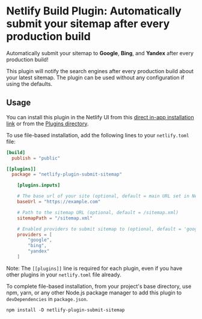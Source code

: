 # Netlify Build Plugin: Automatically submit your sitemap after every production build

Automatically submit your sitemap to **Google**, **Bing**, and **Yandex** after every production build!

This plugin will notify the search engines after every production build about your latest sitemap. The plugin can be used without any configuration if using the defaults.

## Usage

You can install this plugin in the Netlify UI from this [direct in-app installation link](https://app.netlify.com/plugins/netlify-plugin-submit-sitemap/install) or from the [Plugins directory](https://app.netlify.com/plugins).

To use file-based installation, add the following lines to your `netlify.toml` file:

```toml
[build]
  publish = "public"

[[plugins]]
  package = "netlify-plugin-submit-sitemap"

	[plugins.inputs]

	# The base url of your site (optional, default = main URL set in Netlify)
	baseUrl = "https://example.com"

	# Path to the sitemap URL (optional, default = /sitemap.xml)
	sitemapPath = "/sitemap.xml"

	# Enabled providers to submit sitemap to (optional, default = 'google', 'bing', 'yandex'). Possible providers are currently only 'google', 'bing', 'yandex'.
	providers = [
		"google",
		"bing",
		"yandex"
	]
```

Note: The `[[plugins]]` line is required for each plugin, even if you have other plugins in your `netlify.toml` file already.

To complete file-based installation, from your project's base directory, use npm, yarn, or any other Node.js package manager to add this plugin to `devDependencies` in `package.json`.

```
npm install -D netlify-plugin-submit-sitemap
```
